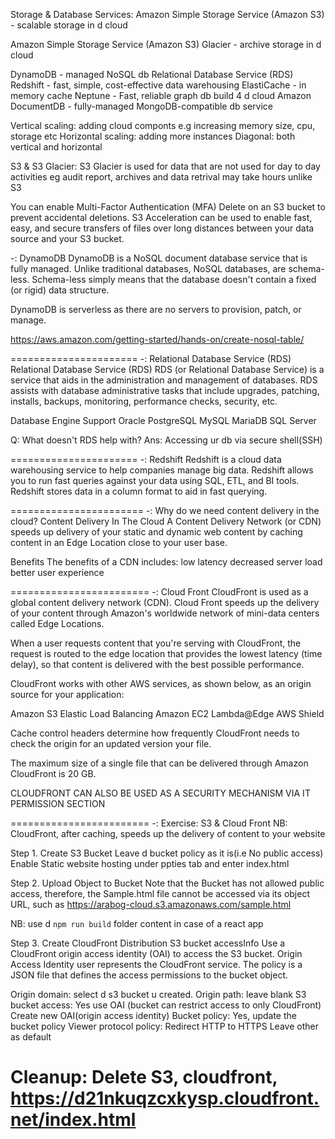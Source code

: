 Storage & Database Services:
Amazon Simple Storage Service (Amazon S3) - scalable storage in d cloud

Amazon Simple Storage Service (Amazon S3) Glacier - archive storage in d cloud

DynamoDB - managed NoSQL db
Relational Database Service (RDS)
Redshift - fast, simple, cost-effective data warehousing
ElastiCache - in memory cache
Neptune - Fast, reliable graph db build 4 d cloud
Amazon DocumentDB - fully-managed MongoDB-compatible db service 

Vertical scaling: adding cloud componts e.g increasing memory size, 
cpu, storage etc
Horizontal scaling: adding more instances
Diagonal: both vertical and horizontal

S3 & S3 Glacier:
S3 Glacier is used for data that are not used for day to day activities eg audit report, archives and data retrival may take hours unlike S3 

You can enable Multi-Factor Authentication (MFA) Delete on an S3 bucket to prevent accidental deletions.
S3 Acceleration can be used to enable fast, easy, and secure transfers of files over long distances between your data source and your S3 bucket.

-: DynamoDB
DynamoDB is a NoSQL document database service that is fully managed. Unlike traditional databases, NoSQL databases, are schema-less. Schema-less simply means that the database doesn't contain a fixed (or rigid) data structure.

DynamoDB is serverless as there are no servers to provision, patch, or manage.

https://aws.amazon.com/getting-started/hands-on/create-nosql-table/


======================
-: Relational Database Service (RDS)
Relational Database Service (RDS)
RDS (or Relational Database Service) is a service that aids in the administration and management of databases. RDS assists with database administrative tasks that include upgrades, patching, installs, backups, monitoring, performance checks, security, etc.

Database Engine Support
Oracle
PostgreSQL
MySQL
MariaDB
SQL Server

Q: What doesn't RDS help with?
Ans: Accessing ur db via secure shell(SSH)

======================
-: Redshift
Redshift is a cloud data warehousing service to help companies manage big data. Redshift allows you to run fast queries against your data using SQL, ETL, and BI tools. Redshift stores data in a column format to aid in fast querying.

=======================
-: Why do we need content delivery in the cloud?
Content Delivery In The Cloud
A Content Delivery Network (or CDN) speeds up delivery of your static and dynamic web content by caching content in an Edge Location close to your user base.

Benefits
The benefits of a CDN includes:
low latency
decreased server load
better user experience

========================
-: Cloud Front
CloudFront is used as a global content delivery network (CDN). Cloud Front speeds up the delivery of your content through Amazon's worldwide network of mini-data centers called Edge Locations.

When a user requests content that you're serving with CloudFront, the request is routed to the edge location that provides the lowest latency (time delay), so that content is delivered with the best possible performance.

CloudFront works with other AWS services, as shown below, as an origin source for your application:

Amazon S3
Elastic Load Balancing
Amazon EC2
Lambda@Edge
AWS Shield

Cache control headers determine how frequently CloudFront needs to check the origin for an updated version your file.

The maximum size of a single file that can be delivered through Amazon CloudFront is 20 GB.

CLOUDFRONT CAN ALSO BE USED AS A SECURITY MECHANISM VIA IT PERMISSION SECTION

========================
-: Exercise: S3 & Cloud Front
NB: CloudFront, after caching, speeds up the delivery of content to your website

Step 1. Create S3 Bucket
Leave d bucket policy as it is(i.e No public access)
Enable Static website hosting under ppties tab and enter index.html

Step 2. Upload Object to Bucket
Note that the Bucket has not allowed public access, therefore, the Sample.html 
file cannot be accessed via its object URL, such as 
https://arabog-cloud.s3.amazonaws.com/sample.html

NB: use d `npm run build` folder content in case of a react app  

Step 3. Create CloudFront Distribution
S3 bucket accessInfo
Use a CloudFront origin access identity (OAI) to access the S3 bucket.
Origin Access Identity user represents the CloudFront service. The policy 
is a JSON file that defines the access permissions to the bucket object.

Origin domain: select d s3 bucket u created.
Origin path: leave blank
S3 bucket access: Yes use OAI (bucket can restrict access to only CloudFront)
Create new OAI(origin access identity)
Bucket policy: Yes, update the bucket policy
Viewer protocol policy: Redirect HTTP to HTTPS
Leave other as default

Cleanup:
Delete S3, cloudfront, 
https://d21nkuqzcxkysp.cloudfront.net/index.html
========================

